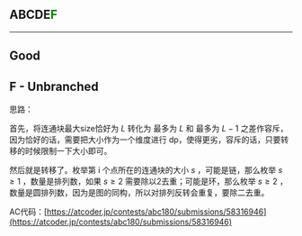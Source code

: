 ## ABCDE<font color=green>F</font>

--- 

## Good

## F - Unbranched

思路：

首先，将连通块最大size恰好为 $L$ 转化为 最多为 $L$ 和 最多为 $L-1$ 之差作容斥，因为恰好的话，需要把大小作为一个维度进行 dp，使得更劣，容斥的话，只要转移的时候限制一下大小即可。

然后就是转移了。枚举第 i 个点所在的连通块的大小 $s$ ，可能是链，那么枚举 $s\geq 1$ ，数量是排列数，如果 $s\geq 2$ 需要除以2去重；可能是环，那么枚举 $s\geq 2$ ，数量是圆排列数，因为是图的同构，所以对排列反转会重复，要除二去重。

AC代码：[https://atcoder.jp/contests/abc180/submissions/58316946](https://atcoder.jp/contests/abc180/submissions/58316946)